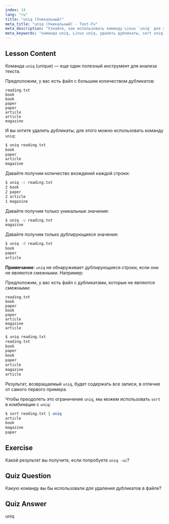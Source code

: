 ```yaml
---
index: 14
lang: "ru"
title: "uniq (Уникальный)"
meta_title: "uniq (Уникальный) - Text-Fu"
meta_description: "Узнайте, как использовать команду Linux `uniq` для удаления повторяющихся строк из текстовых файлов. Откройте для себя такие опции, как -c, -u, -d, и комбинируйте с `sort` для эффективной очистки данных."
meta_keywords: "команда uniq, Linux uniq, удалить дубликаты, sort uniq, учебник Linux, обработка текста, Linux для начинающих, руководство по Linux"
---
```


## Lesson Content

Команда `uniq` (unique) — еще один полезный инструмент для анализа текста.

Предположим, у вас есть файл с большим количеством дубликатов:

```plaintext
reading.txt
book
book
paper
paper
article
article
magazine
```

И вы хотите удалить дубликаты; для этого можно использовать команду `uniq`:

```bash
$ uniq reading.txt
book
paper
article
magazine
```

Давайте получим количество вхождений каждой строки:

```bash
$ uniq -c reading.txt
2 book
2 paper
2 article
1 magazine
```

Давайте получим только уникальные значения:

```bash
$ uniq -u reading.txt
magazine
```

Давайте получим только дублирующиеся значения:

```bash
$ uniq -d reading.txt
book
paper
article
```

**Примечание**: `uniq` не обнаруживает дублирующиеся строки, если они не являются смежными. Например:

Предположим, у вас есть файл с дубликатами, которые не являются смежными:

```plaintext
reading.txt
book
paper
book
paper
article
magazine
article
```

```bash
$ uniq reading.txt
reading.txt
book
paper
book
paper
article
magazine
article
```

Результат, возвращаемый `uniq`, будет содержать все записи, в отличие от самого первого примера.

Чтобы преодолеть это ограничение `uniq`, мы можем использовать `sort` в комбинации с `uniq`:

```bash
$ sort reading.txt | uniq
article
book
magazine
paper
```

## Exercise

Какой результат вы получите, если попробуете `uniq -uc`?

## Quiz Question

Какую команду вы бы использовали для удаления дубликатов в файле?

## Quiz Answer

uniq
